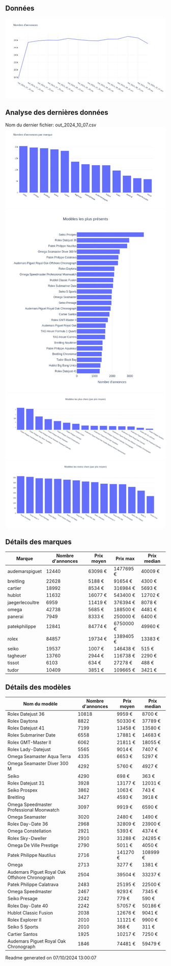 
## Données
![image](./out/count_per_day.jpeg)

## Analyse des dernières données
Nom du dernier fichier: out_2024_10_07.csv
![image](./out/count_per_brand.jpeg)
![image](./out/count_per_name.jpeg)
![image](./out/avg_price_per_name_desc.jpeg)
![image](./out/avg_price_per_name_asc.jpeg)

## Détails des marques
|Marque|Nombre d'annonces|Prix moyen|Prix max|Prix median|
|------|-----------------|----------|--------|-----------|
|audemarspiguet|12440|63098 €|1477695 €|40009 €| 
|breitling|22628|5188 €|91654 €|4300 €| 
|cartier|18992|8534 €|316984 €|5693 €| 
|hublot|11632|16077 €|543400 €|12702 €| 
|jaegerlecoultre|6959|11419 €|376394 €|8078 €| 
|omega|42738|5685 €|188500 €|4481 €| 
|panerai|7949|8333 €|250000 €|6400 €| 
|patekphilippe|12841|84774 €|6750000 €|49960 €| 
|rolex|84857|19734 €|1389405 €|13383 €| 
|seiko|19537|1007 €|146438 €|515 €| 
|tagheuer|13760|2944 €|116738 €|2290 €| 
|tissot|6103|634 €|27278 €|488 €| 
|tudor|10409|3851 €|109665 €|3421 €| 

## Détails des modèles
Nom du modèle|Nombre d'annonces|Prix moyen|Prix median|
|-------------|-----------------|----------|-----------|
|               Rolex Datejust 36|10818|9959 €|8700 €| 
|               Rolex Daytona|8822|50330 €|37789 €| 
|               Rolex Datejust 41|7199|13458 €|13580 €| 
|               Rolex Submariner Date|6558|17881 €|14683 €| 
|               Rolex GMT-Master II|6062|21811 €|18055 €| 
|               Rolex Lady-Datejust|5565|9014 €|7407 €| 
|               Omega Seamaster Aqua Terra|4335|6653 €|5297 €| 
|               Omega Seamaster Diver 300 M|4292|5760 €|4927 €| 
|               Seiko|4290|698 €|363 €| 
|               Rolex Datejust 31|3928|13177 €|12031 €| 
|               Seiko Prospex|3862|1063 €|743 €| 
|               Breitling|3427|4593 €|3918 €| 
|               Omega Speedmaster Professional Moonwatch|3097|9919 €|6590 €| 
|               Omega Seamaster|3020|2480 €|1490 €| 
|               Rolex Day-Date 36|2968|32809 €|23900 €| 
|               Omega Constellation|2921|5393 €|4374 €| 
|               Rolex Sky-Dweller|2910|31288 €|24285 €| 
|               Omega De Ville Prestige|2790|5011 €|4050 €| 
|               Patek Philippe Nautilus|2716|141270 €|108999 €| 
|               Omega|2713|3277 €|1381 €| 
|               Audemars Piguet Royal Oak Offshore Chronograph|2504|39504 €|33237 €| 
|               Patek Philippe Calatrava|2483|25195 €|22500 €| 
|               Omega Speedmaster|2467|9293 €|7345 €| 
|               Seiko Presage|2242|779 €|590 €| 
|               Rolex Day-Date 40|2242|57057 €|50186 €| 
|               Hublot Classic Fusion|2038|12676 €|9041 €| 
|               Rolex Explorer II|2010|11121 €|9900 €| 
|               Seiko 5 Sports|2010|368 €|311 €| 
|               Cartier Santos|1925|10217 €|7250 €| 
|               Audemars Piguet Royal Oak Chronograph|1846|74481 €|59479 €| 


 Readme generated on 07/10/2024 13:00:07